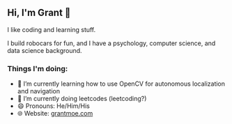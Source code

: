 ## Hi, I'm Grant 👋

I like coding and learning stuff.

I build robocars for fun, and I have a psychology, computer science, and data science background.

### Things I'm doing:
- 🌱 I’m currently learning how to use OpenCV for autonomous localization and navigation
- 🔭 I’m currently doing leetcodes (leetcoding?) 
- 😄 Pronouns: He/Him/His
- :globe_with_meridians: Website: [grantmoe.com](https://grantmoe.github.io/)

<!--
- 🌱 I’m currently learning ...
- 🔭 I’m currently working on ... 
- 👯 I’m looking to collaborate on ...
- 🤔 I’m looking for help with ...
- 💬 Ask me about ...
- 📫 How to reach me: ...
- ⚡ Fun fact: ...
- 😄 Pronouns:
- ✨ <-- A star!
-->

